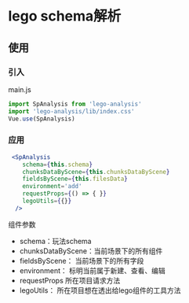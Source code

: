 # lego schema解析
## 使用

### 引入
main.js
```js
import SpAnalysis from 'lego-analysis'
import 'lego-analysis/lib/index.css'
Vue.use(SpAnalysis)
```

### 应用
```jsx
 <SpAnalysis
    schema={this.schema}
    chunksDataByScene={this.chunksDataByScene}
    fieldsByScene={this.filesData}
    environment='add'
    requestProps={() => { }}
    legoUtils={{}}
  />
```
组件参数
- schema：玩法schema
- chunksDataByScene：当前场景下的所有组件
- fieldsByScene： 当前场景下的所有字段
- environment： 标明当前属于新建、查看、编辑
- requestProps 所在项目请求方法
- legoUtils： 所在项目想在透出给lego组件的工具方法